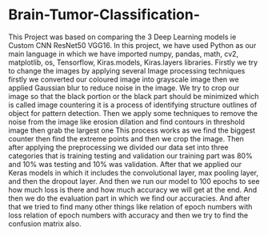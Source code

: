 # Brain-Tumor-Classification-
This Project was based on comparing the 3 Deep Learning models ie Custom CNN ResNet50 VGG16. 
In this project, we have used Python as our main language in which we have imported numpy, pandas, math, cv2, matplotlib, os, Tensorflow, Kiras.models, Kiras.layers libraries.
Firstly we try to change the images by applying several Image processing techniques firstly we converted our coloured image into grayscale image then we applied Gaussian blur to reduce noise in the image.
We try to crop our image so that the black portion or the black part should be minimized which is called image countering it is a process of identifying structure outlines of object for pattern detection.
Then we apply some techniques to remove the noise from the image like erosion dilation and find contours in threshold image then grab the largest one
This process works as we find the biggest counter then find the extreme points and then we crop the image.
Then after applying the preprocessing we divided our data set into three categories that is training testing and validation our training part was 80% and 10% was testing and 10% was validation.
After that we applied our Keras models in which it includes the convolutional layer, max pooling layer, and then the dropout layer.
And then we run our model to 100 epochs to see how much loss is there and how much accuracy we will get at the end.
And then we do the evaluation part in which we find our accuracies.
And after that we tried to find many other things like relation of epoch numbers with loss relation of epoch numbers with accuracy and then we try to find the confusion matrix also.
